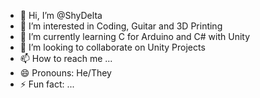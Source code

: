 - 👋 Hi, I’m @ShyDelta
- 👀 I’m interested in Coding, Guitar and 3D Printing
- 🌱 I’m currently learning C for Arduino and C# with Unity
- 💞️ I’m looking to collaborate on Unity Projects
- 📫 How to reach me ...
- 😄 Pronouns: He/They
- ⚡ Fun fact: ...

<!---
ShyDelta/ShyDelta is a ✨ special ✨ repository because its `README.md` (this file) appears on your GitHub profile.
You can click the Preview link to take a look at your changes.
--->
